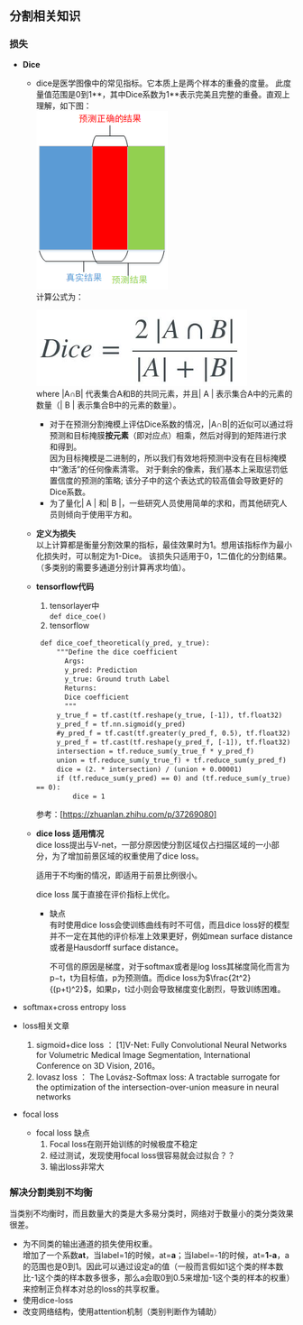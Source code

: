 ## 分割相关知识

### 损失
- **Dice**  
  - dice是医学图像中的常见指标。它本质上是两个样本的重叠的度量。 此度量值范围是0到1**，其中Dice系数为1**表示完美且完整的重叠。直观上理解，如下图：    
   		 ![](https://github.com/sfxz035/DL-Learning/raw/master/picture/20180607161135809.png)  
   		 计算公式为：  
   		 
	![enter image description here](https://github.com/sfxz035/DL-Learning/raw/master/picture/1556345040%281%29.jpg)   
	where |A∩B| 代表集合A和B的共同元素，并且| A | 表示集合A中的元素的数量（| B | 表示集合B中的元素的数量）。  
    - 对于在预测分割掩模上评估Dice系数的情况，|A∩B|的近似可以通过将预测和目标掩膜**按元素**（即对应点）相乘，然后对得到的矩阵进行求和得到。  
    因为目标掩模是二进制的，所以我们有效地将预测中没有在目标掩模中“激活”的任何像素清零。 对于剩余的像素，我们基本上采取惩罚低置信度的预测的策略; 该分子中的这个表达式的较高值会导致更好的Dice系数。
     - 为了量化| A | 和| B |，一些研究人员使用简单的求和，而其他研究人员则倾向于使用平方和。
  - **定义为损失**  
     以上计算都是衡量分割效果的指标，最佳效果时为1。想用该指标作为最小化损失时，可以制定为1-Dice。
     该损失只适用于0，1二值化的分割结果。（多类别的需要多通道分别计算再求均值）。
  - **tensorflow代码**  
      1. tensorlayer中  
         `def dice_coe()`       
      3. tensorflow
     ```
      def dice_coef_theoretical(y_pred, y_true):
	      """Define the dice coefficient
	        Args:
	        y_pred: Prediction
	        y_true: Ground truth Label
	        Returns:
	        Dice coefficient
	        """
	      y_true_f = tf.cast(tf.reshape(y_true, [-1]), tf.float32)
	      y_pred_f = tf.nn.sigmoid(y_pred)
	      #y_pred_f = tf.cast(tf.greater(y_pred_f, 0.5), tf.float32)
	      y_pred_f = tf.cast(tf.reshape(y_pred_f, [-1]), tf.float32)
	      intersection = tf.reduce_sum(y_true_f * y_pred_f)
	      union = tf.reduce_sum(y_true_f) + tf.reduce_sum(y_pred_f)
	      dice = (2. * intersection) / (union + 0.00001)
	      if (tf.reduce_sum(y_pred) == 0) and (tf.reduce_sum(y_true) == 0):
		      dice = 1
      ```
      参考：[https://zhuanlan.zhihu.com/p/37269080]  
  - **dice loss 适用情况**   
    dice loss提出与V-net，一部分原因使分割区域仅占扫描区域的一小部分，为了增加前景区域的权重使用了dice loss。    
    
    适用于不均衡的情况，即适用于前景比例很小。  
    
    dice loss 属于直接在评价指标上优化。 
    - 缺点  
      有时使用dice loss会使训练曲线有时不可信，而且dice loss好的模型并不一定在其他的评价标准上效果更好，例如mean surface distance 或者是Hausdorff surface distance。   
      
      不可信的原因是梯度，对于softmax或者是log loss其梯度简化而言为p−t，t为目标值，p为预测值。而dice loss为$\frac{2t^2}{(p+t)^2}$，如果p，t过小则会导致梯度变化剧烈，导致训练困难。
- softmax+cross entropy loss   
  
- loss相关文章  
  1. sigmoid+dice loss ： [1]V-Net: Fully Convolutional Neural Networks for Volumetric Medical Image Segmentation, International Conference on 3D Vision, 2016。
  2. lovasz loss ： The Lovász-Softmax loss: A tractable surrogate for the optimization of the intersection-over-union measure in neural networks   
- focal loss   
  - focal loss 缺点   
     1. Focal loss在刚开始训练的时候极度不稳定   
     2. 经过测试，发现使用focal loss很容易就会过拟合？？   
     3. 输出loss非常大

### 解决分割类别不均衡     
当类别不均衡时，而且数量大的类是大多易分类时，网络对于数量小的类分类效果很差。
- 为不同类的输出通道的损失使用权重。  
  增加了一个系数**at**，当label=1的时候，at=**a**；当label=-1的时候，at=**1-a**，a的范围也是0到1。因此可以通过设定a的值（一般而言假如1这个类的样本数比-1这个类的样本数多很多，那么a会取0到0.5来增加-1这个类的样本的权重）来控制正负样本对总的loss的共享权重。
- 使用dice-loss   
- 改变网络结构，使用attention机制（类别判断作为辅助）
<!--stackedit_data:
eyJoaXN0b3J5IjpbMTY5MTIwNDIzMywxMzQyODk0MTQzLC0xMj
M3NTI2MTg0LDI1MjA2Mjc2OSwtNjEwMzIxMTM5LDYwMDk1MjM5
NywtMjM5ODI0ODg2LC0xMjMwNDQ0OTQ3LDE3MjUxMDk5OTcsMT
g3NTg3MTQwNSwtMTk2NDg1NTEyMCwtMTE1ODI4NjUwLDcyMzE1
MDMyNSwtMTY0NDcyNDQ0NiwtOTQ2MDg0NjYyLDE0NTQ5MDMwMC
wzNzE1NDAyNzFdfQ==
-->